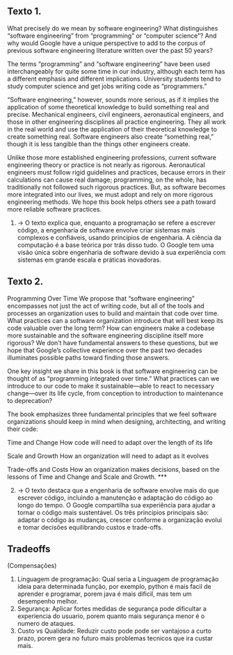 ## Texto 1. 
What precisely do we mean by software engineering? What distinguishes “software engineering” from “programming” or “computer science”? And why would Google have a unique perspective to add to the corpus of previous software engineering literature written over the past 50 years?
 
The terms “programming” and “software engineering” have been used interchangeably for quite some time in our industry, although each term has a different emphasis and different implications. University students tend to study computer science and get jobs writing code as “programmers.”
 
“Software engineering,” however, sounds more serious, as if it implies the application of some theoretical knowledge to build something real and precise. Mechanical engineers, civil engineers, aeronautical engineers, and those in other engineering disciplines all practice engineering. They all work in the real world and use the application of their theoretical knowledge to create something real. Software engineers also create “something real,” though it is less tangible than the things other engineers create.
 
Unlike those more established engineering professions, current software engineering theory or practice is not nearly as rigorous. Aeronautical engineers must follow rigid guidelines and practices, because errors in their calculations can cause real damage; programming, on the whole, has traditionally not followed such rigorous practices. But, as software becomes more integrated into our lives, we must adopt and rely on more rigorous engineering methods. We hope this book helps others see a path toward more reliable software practices.


1. -> O texto explica que, enquanto a programação se refere a escrever código, a engenharia de software envolve criar sistemas mais complexos e confiáveis, usando princípios de engenharia. A ciência da computação é a base teórica por trás disso tudo. O Google tem uma visão única sobre engenharia de software devido à sua experiência com sistemas em grande escala e práticas inovadoras.

## Texto 2. 
Programming Over Time
We propose that “software engineering” encompasses not just the act of writing code, but all of the tools and processes an organization uses to build and maintain that code over time. What practices can a software organization introduce that will best keep its code valuable over the long term? How can engineers make a codebase more sustainable and the software engineering discipline itself more rigorous? We don’t have fundamental answers to these questions, but we hope that Google’s collective experience over the past two decades illuminates possible paths toward finding those answers.
 
One key insight we share in this book is that software engineering can be thought of as “programming integrated over time.” What practices can we introduce to our code to make it sustainable—able to react to necessary change—over its life cycle, from conception to introduction to maintenance to deprecation?
 
The book emphasizes three fundamental principles that we feel software organizations should keep in mind when designing, architecting, and writing their code:
 
Time and Change
How code will need to adapt over the length of its life
 
Scale and Growth
How an organization will need to adapt as it evolves
 
Trade-offs and Costs
How an organization makes decisions, based on the lessons of Time and Change and Scale and Growth. ***

2. -> O texto destaca que a engenharia de software envolve mais do que escrever código, incluindo a manutenção e adaptação do código ao longo do tempo. O Google compartilha sua experiência para ajudar a tornar o código mais sustentável. Os três princípios principais são: adaptar o código às mudanças, crescer conforme a organização evolui e tomar decisões equilibrando custos e trade-offs.

## Tradeoffs
(Compensações)
1. Linguagem de programação:
Qual seria a Linguagem de programação ideia para determinada função, por exemplo, python é mais facil de aprender e programar, porem java é mais dificil, mas tem um desempenho melhor.
2. Segurança:
Aplicar fortes medidas de segurança pode dificultar a experiencia do usuario, porem quanto mais segurança menor é o numero de ataques.
3. Custo vs Qualidade:
Reduzir custo pode pode ser vantajoso a curto prazo, porem gera no futuro mais problemas tecnicos que ira custar mais.
